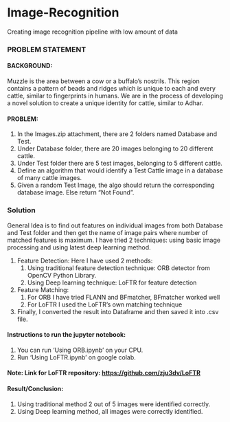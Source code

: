 # Image-Recognition
Creating image recognition pipeline with low amount of data


### PROBLEM STATEMENT
#### BACKGROUND:
Muzzle is the area between a cow or a buffalo’s nostrils. This region contains a pattern of beads and ridges which is unique to each and every cattle, similar to fingerprints in humans. We are in the process of developing a novel solution to create a unique identity for cattle, similar to Adhar.

#### PROBLEM: 
1.	In the Images.zip attachment, there are 2 folders named Database and Test. 
2.	Under Database folder, there are 20 images belonging to 20 different cattle.
3.	Under Test folder there are 5 test images, belonging to 5 different cattle.
4.	Define an algorithm that would identify a Test Cattle image in a database of many cattle images. 
5.	Given a random Test Image, the algo should return the corresponding database image. Else return “Not Found”.  


### Solution
General Idea is to find out features on individual images from both Database and Test folder and then get the name of image pairs where number of matched features is maximum. I have tried 2 techniques: using basic image processing and using latest deep learning method.
1.	Feature Detection: 
Here I have used 2 methods:
      1. Using traditional feature detection technique: 
ORB detector from OpenCV Python Library.
      2.	Using Deep learning technique:
LoFTR for feature detection 
2.	Feature Matching: 
      1.	For ORB I have tried FLANN and BFmatcher, BFmatcher worked well
      2.	For LoFTR I used the LoFTR’s own matching technique
3.	Finally, I converted the result into Dataframe and then saved it into .csv file.
#### Instructions to run the jupyter notebook:
1.	You can run ‘Using ORB.ipynb’ on your CPU.
2.	Run ‘Using LoFTR.ipynb’ on google colab.
#### Note: Link for LoFTR repository: https://github.com/zju3dv/LoFTR
#### Result/Conclusion:
1.	Using traditional method 2 out of 5 images were identified correctly.
2.	Using Deep learning method, all images were correctly identified.
